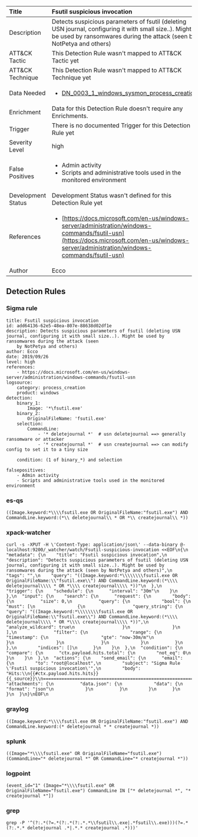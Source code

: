 | Title                | Fsutil suspicious invocation                                                                                                                                                 |
|:---------------------|:------------------------------------------------------------------------------------------------------------------------------------------------------------|
| Description          | Detects suspicious parameters of fsutil (deleting USN journal, configuring it with small size..). Might be used by ransomwares during the attack (seen by NotPetya and others)                                                                                                                                           |
| ATT&amp;CK Tactic    |   This Detection Rule wasn't mapped to ATT&amp;CK Tactic yet  |
| ATT&amp;CK Technique |  This Detection Rule wasn't mapped to ATT&amp;CK Technique yet  |
| Data Needed          | <ul><li>[DN_0003_1_windows_sysmon_process_creation](../Data_Needed/DN_0003_1_windows_sysmon_process_creation.md)</li></ul>  |
| Enrichment           |  Data for this Detection Rule doesn't require any Enrichments.  |
| Trigger              |  There is no documented Trigger for this Detection Rule yet  |
| Severity Level       | high |
| False Positives      | <ul><li>Admin activity</li><li>Scripts and administrative tools used in the monitored environment</li></ul>  |
| Development Status   |  Development Status wasn't defined for this Detection Rule yet  |
| References           | <ul><li>[https://docs.microsoft.com/en-us/windows-server/administration/windows-commands/fsutil-usn](https://docs.microsoft.com/en-us/windows-server/administration/windows-commands/fsutil-usn)</li></ul>  |
| Author               | Ecco |


## Detection Rules

### Sigma rule

```
title: Fsutil suspicious invocation
id: add64136-62e5-48ea-807e-88638d02df1e
description: Detects suspicious parameters of fsutil (deleting USN journal, configuring it with small size..). Might be used by ransomwares during the attack (seen
    by NotPetya and others)
author: Ecco
date: 2019/09/26
level: high
references:
    - https://docs.microsoft.com/en-us/windows-server/administration/windows-commands/fsutil-usn
logsource:
    category: process_creation
    product: windows
detection:
    binary_1:
        Image: '*\fsutil.exe'
    binary_2:
        OriginalFileName: 'fsutil.exe'
    selection:
        CommandLine: 
            - '* deletejournal *'  # usn deletejournal ==> generally ransomware or attacker
            - '* createjournal *'  # usn createjournal ==> can modify config to set it to a tiny size
 
    condition: (1 of binary_*) and selection
    
falsepositives:
    - Admin activity
    - Scripts and administrative tools used in the monitored environment

```





### es-qs
    
```
((Image.keyword:*\\\\fsutil.exe OR OriginalFileName:"fsutil.exe") AND CommandLine.keyword:(*\\ deletejournal\\ * OR *\\ createjournal\\ *))
```


### xpack-watcher
    
```
curl -s -XPUT -H \'Content-Type: application/json\' --data-binary @- localhost:9200/_watcher/watch/Fsutil-suspicious-invocation <<EOF\n{\n  "metadata": {\n    "title": "Fsutil suspicious invocation",\n    "description": "Detects suspicious parameters of fsutil (deleting USN journal, configuring it with small size..). Might be used by ransomwares during the attack (seen by NotPetya and others)",\n    "tags": "",\n    "query": "((Image.keyword:*\\\\\\\\fsutil.exe OR OriginalFileName:\\"fsutil.exe\\") AND CommandLine.keyword:(*\\\\ deletejournal\\\\ * OR *\\\\ createjournal\\\\ *))"\n  },\n  "trigger": {\n    "schedule": {\n      "interval": "30m"\n    }\n  },\n  "input": {\n    "search": {\n      "request": {\n        "body": {\n          "size": 0,\n          "query": {\n            "bool": {\n              "must": [\n                {\n                  "query_string": {\n                    "query": "((Image.keyword:*\\\\\\\\fsutil.exe OR OriginalFileName:\\"fsutil.exe\\") AND CommandLine.keyword:(*\\\\ deletejournal\\\\ * OR *\\\\ createjournal\\\\ *))",\n                    "analyze_wildcard": true\n                  }\n                }\n              ],\n              "filter": {\n                "range": {\n                  "timestamp": {\n                    "gte": "now-30m/m"\n                  }\n                }\n              }\n            }\n          }\n        },\n        "indices": []\n      }\n    }\n  },\n  "condition": {\n    "compare": {\n      "ctx.payload.hits.total": {\n        "not_eq": 0\n      }\n    }\n  },\n  "actions": {\n    "send_email": {\n      "email": {\n        "to": "root@localhost",\n        "subject": "Sigma Rule \'Fsutil suspicious invocation\'",\n        "body": "Hits:\\n{{#ctx.payload.hits.hits}}{{_source}}\\n================================================================================\\n{{/ctx.payload.hits.hits}}",\n        "attachments": {\n          "data.json": {\n            "data": {\n              "format": "json"\n            }\n          }\n        }\n      }\n    }\n  }\n}\nEOF\n
```


### graylog
    
```
((Image.keyword:*\\\\fsutil.exe OR OriginalFileName:"fsutil.exe") AND CommandLine.keyword:(* deletejournal * * createjournal *))
```


### splunk
    
```
((Image="*\\\\fsutil.exe" OR OriginalFileName="fsutil.exe") (CommandLine="* deletejournal *" OR CommandLine="* createjournal *"))
```


### logpoint
    
```
(event_id="1" (Image="*\\\\fsutil.exe" OR OriginalFileName="fsutil.exe") CommandLine IN ["* deletejournal *", "* createjournal *"])
```


### grep
    
```
grep -P '^(?:.*(?=.*(?:.*(?:.*.*\\fsutil\\.exe|.*fsutil\\.exe)))(?=.*(?:.*.* deletejournal .*|.*.* createjournal .*)))'
```



